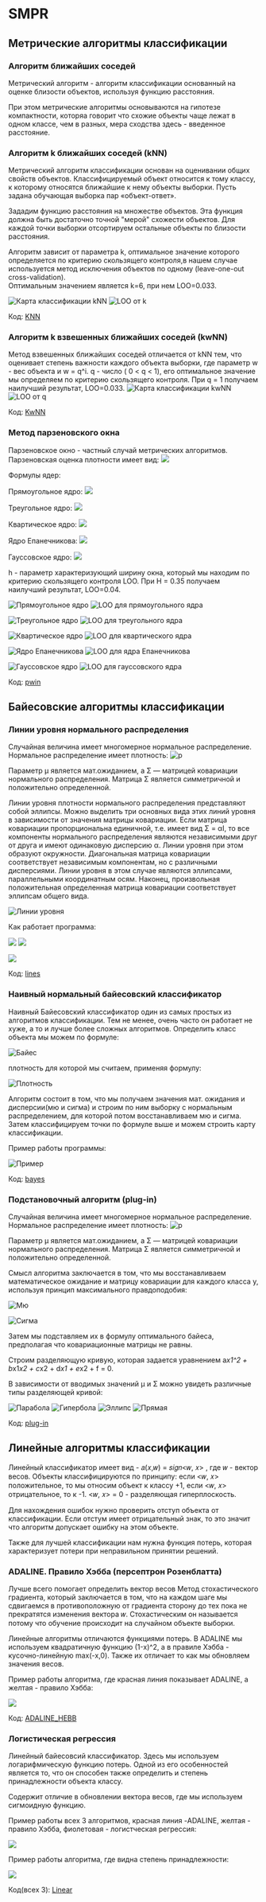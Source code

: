 # SMPR
## Метрические алгоритмы классификации  
###		Алгоритм ближайших соседей  
Метрический алгоритм - алгоритм классификации основанный на оценке близости объектов, используя функцию расстояния. 

При этом метрические алгоритмы основываются на гипотезе компактности, которяа говорит что схожие объекты чаще лежат в одном классе, чем в разных, мера сходства здесь - введенное расстояние.
### Алгоритм k ближайших соседей (kNN)  
Метрический алгоритм классификации основан на оценивании общих свойств объектов. Классифицируемый объект относится к тому классу, к которому относятся ближайшие к нему объекты выборки. 
Пусть задана обучающая выборка пар «объект-ответ».

Зададим функцию расстояния на множестве объектов. Эта функция должна быть достаточно точной "мерой" схожести объектов. Для каждой точки выборки отсортируем остальные объекты по близости расстояния. 


Алгоритм зависит от параметра k, оптимальное значение которого определяется по критерию скользящего контроля,в нашем случае используется метод исключения объектов по одному (leave-one-out cross-validation).  
Оптимальным значением является k=6, при нем LOO=0.033.

![Карта классификации kNN](https://github.com/FerideM/SMPR/blob/master/knn%20map.JPG)
![LOO от k](https://github.com/FerideM/SMPR/blob/master/LOO%20k.JPG)  

Код: [KNN](https://github.com/FerideM/SMPR/blob/master/All%20KNN.R)

### Алгоритм k взвешенных ближайших соседей (kwNN)  
Метод взвешенных ближайших соседей отличается от kNN тем, что оценивает степень важности каждого объекта выборки, где параметр w - вес объекта и w = q^i. q - число ( 0 < q < 1), его оптимальное значение мы определяем по критерию скользящего контроля.  При q = 1 получаем наилучший результат, LOO=0.033.
![Карта классификации kwNN](https://github.com/FerideM/SMPR/blob/master/kwnn%20map.JPG)
![LOO от q](https://github.com/FerideM/SMPR/blob/master/LOO%20q.JPG)  

Код: [KwNN](https://github.com/FerideM/SMPR/blob/master/All%20KWNN.R)

### Метод парзеновского окна
Парзеновское окно - частный случай метрических алгоритмов.
Парзеновская оценка плотности имеет вид:
![](https://github.com/FerideM/SMPR/blob/master/PWindw.gif)

Формулы ядер:

Прямоугольное ядро: ![](https://github.com/FerideM/SMPR/blob/master/15.gif)

Треугольное ядро: ![](https://github.com/FerideM/SMPR/blob/master/13.gif)

Квартическое ядро: ![](https://github.com/FerideM/SMPR/blob/master/12121.gif)

Ядро Епанечникова: ![](https://github.com/FerideM/SMPR/blob/master/11.gif)

Гауссовское ядро: ![](https://github.com/FerideM/SMPR/blob/master/14.gif)

h - параметр характеризующий ширину окна, который мы находим по критерию скользящего контроля LOO.
При H = 0.35 получаем наилучший результат, LOO=0.04.

![Прямоугольное ядро](https://github.com/FerideM/SMPR/blob/master/map%20rect.JPG)
![LOO для прямоугольного ядра](https://github.com/FerideM/SMPR/blob/master/LOO%20h%20rect.JPG)

![Треугольное ядро](https://github.com/FerideM/SMPR/blob/master/map%20triang.JPG)
![LOO для треугольного ядра](https://github.com/FerideM/SMPR/blob/master/LOO%20h%20triang.JPG)

![Квартическое ядро](https://github.com/FerideM/SMPR/blob/master/quart%20map.JPG)
![LOO для квартического ядра](https://github.com/FerideM/SMPR/blob/master/LOO%20h%20quartic.JPG)

![Ядро Епанечникова](https://github.com/FerideM/SMPR/blob/master/epanech%20map.JPG)
![LOO для ядра Епанечникова](https://github.com/FerideM/SMPR/blob/master/LOO%20h%20epanech.JPG)

![Гауссовское ядро](https://github.com/FerideM/SMPR/blob/master/gauss%20map1.JPG)
![LOO для гауссовского ядра](https://github.com/FerideM/SMPR/blob/master/LOO%20h%20gauss.JPG)

Код: [pwin](https://github.com/FerideM/SMPR/blob/master/pwindow.R)

## Байесовские алгоритмы классификации  
###	Линии уровня нормального распределения

Случайная величина имеет многомерное нормальное распределение. Нормальное распределение имеет плотность:
![p](https://github.com/FerideM/SMPR/blob/master/p.JPG)

Параметр µ является мат.ожиданием, а Σ — матрицей ковариации нормального распределения.
Матрица Σ является симметричной и положительно определенной.

Линии уровня плотности нормального распределения представляют собой эллипсы. Можно выделить три основных
вида этих линий уровня в зависимости от значения матрицы ковариации. Если матрица
ковариации пропорциональна единичной, т.е. имеет вид Σ = αI, то все компоненты нормального
распределения являются независимыми друг от друга и имеют одинаковую дисперсию α. Линии
уровня при этом образуют окружности. Диагональная матрица ковариации соответствует независимым компонентам, но с различными дисперсиями. Линии уровня в этом случае являются эллипсами, параллельными координатным осям. Наконец, произвольная положительная определенная
матрица ковариации соответствует эллипсам общего вида.

![Линии уровня](https://github.com/FerideM/SMPR/blob/master/lines.JPG)

Как работает программа:

![](https://github.com/FerideM/SMPR/blob/master/levln1.JPG)
![](https://github.com/FerideM/SMPR/blob/master/levln1.JPG)

![](https://github.com/FerideM/SMPR/blob/master/levln1.JPG)

Код: [lines](https://github.com/FerideM/SMPR/blob/master/levline.R)

###	Наивный нормальный байесовский классификатор
Наивный Байесовский классификатор один из самых простых из алгоритмов классификации. Тем не менее, очень часто он работает не хуже, а то и лучше более сложных алгоритмов.
Определить класс объекта мы можем по формуле: 

![Байес](https://github.com/FerideM/SMPR/blob/master/a1.gif)

плотность для которой мы считаем, применяя формулу:

![Плотность](https://github.com/FerideM/SMPR/blob/master/p1.gif)

Алгоритм состоит в том, что мы получаем значения мат. ожидания и дисперсии(мю и сигма) и строим по ним выборку с нормальным распределением, для которой потом восстанавливаем мю и сигма. Затем классифицируем точки по формуле выше и можем строить карту классификации.

Пример работы программы:

![Пример](https://github.com/FerideM/SMPR/blob/master/naive.JPG)

Код: [bayes](https://github.com/FerideM/SMPR/blob/master/naive%20bayes.R)

###	Подстановочный алгоритм (plug-in)
Случайная величина имеет многомерное нормальное распределение. Нормальное распределение имеет плотность:
![p](https://github.com/FerideM/SMPR/blob/master/p.JPG)

Параметр µ является мат.ожиданием, а Σ — матрицей ковариации нормального распределения.
Матрица Σ является симметричной и положительно определенной.

Смысл алгоритма заключается в том, что мы восстанавливаем математическое ожидание и матрицу ковариации для каждого класса y, используя принцип максимального правдоподобия:

![Мю](https://github.com/FerideM/SMPR/blob/master/mu.gif)

![Сигма](https://github.com/FerideM/SMPR/blob/master/sg.gif)

Затем мы подставляем их в формулу оптимального байеса, предполагая что ковариационные матрицы не равны.

Строим разделяющую кривую, которая задается уравнением a*x1^2 + b*x1*x2 + c*x2 + d*x1 + e*x2 + f = 0.

В зависимости от вводимых значений µ и Σ можно увидеть различные типы разделяющей кривой:

![Парабола](https://github.com/FerideM/SMPR/blob/master/plg1.JPG)
![Гипербола](https://github.com/FerideM/SMPR/blob/master/plg2.JPG)
![Эллипс](https://github.com/FerideM/SMPR/blob/master/plg3.JPG)
![Прямая](https://github.com/FerideM/SMPR/blob/master/plg4.JPG)

Код: [plug-in](https://github.com/FerideM/SMPR/blob/master/plug-in.R)

## Линейные алгоритмы классификации
Линейный классификатор имеет вид - 𝑎(𝑥,𝑤) = 𝑠𝑖𝑔𝑛<𝑤, 𝑥> , где 𝑤 - вектор весов. Объекты классифицируются по принципу: если <𝑤, 𝑥> положительное, то мы относим объект к классу +1, если <𝑤, 𝑥> отрицательное, то к -1. 
<𝑤, 𝑥> = 0 - разделяющая гиперплоскость.

Для нахождения ошибок нужно проверить отступ объекта от классификации. Если отстум имеет отрицательный знак, то это значит что алгоритм допускает ошибку на этом объекте. 

Также для лучшей классификации нам нужна функция потерь, которая характеризует потери при неправильном принятии решений.

###	ADALINE. Правило Хэбба (персептрон Розенблатта)
Лучше всего помогает определить вектор весов Метод стохастического градиента, который заключается в том, что на каждом шаге мы сдвигаемся в противоположную от градиента сторону до тех пока не прекратятся изменения вектора 𝑤. Стохастическим он называется потому что обучение происходит на случайном объекте выборки. 

Линейные алгоритмы отличаются функциями потерь. В ADALINE мы используем квадратичную функцию (1-x)^2, а в правиле Хэбба - кусочно-линейную max(-x,0). Также их отличает то как мы обновляем значения весов.

Пример работы алгоритма, где красная линия показывает ADALINE, а желтая - правило Хэбба:

![](https://github.com/FerideM/SMPR/blob/master/adaline.JPG)

Код: [ADALINE_HEBB](https://github.com/FerideM/SMPR/blob/master/ADALINE_HEBB.R)

###	Логистическая регрессия
Линейный байесовсий классификатор. Здесь мы используем логарифмическую функцию потерь. Одной из его особенностей является то, что он способен также определить и степень принадлежности объекта классу.

Содержит отличие в обновлении вектора весов, где мы используем сигмоидную функцию.

Пример работы всех 3 алгоритмов, красная линия -ADALINE, желтая - правило Хэбба, фиолетовая - логистческая регрессия:

![](https://github.com/FerideM/SMPR/blob/master/all_lines.JPG)

Пример работы алгоритма, где видна степень принадлежности:

![](https://github.com/FerideM/SMPR/blob/master/prob.JPG)

Код(всех 3): [Linear](https://github.com/FerideM/SMPR/blob/master/logreg.R)
